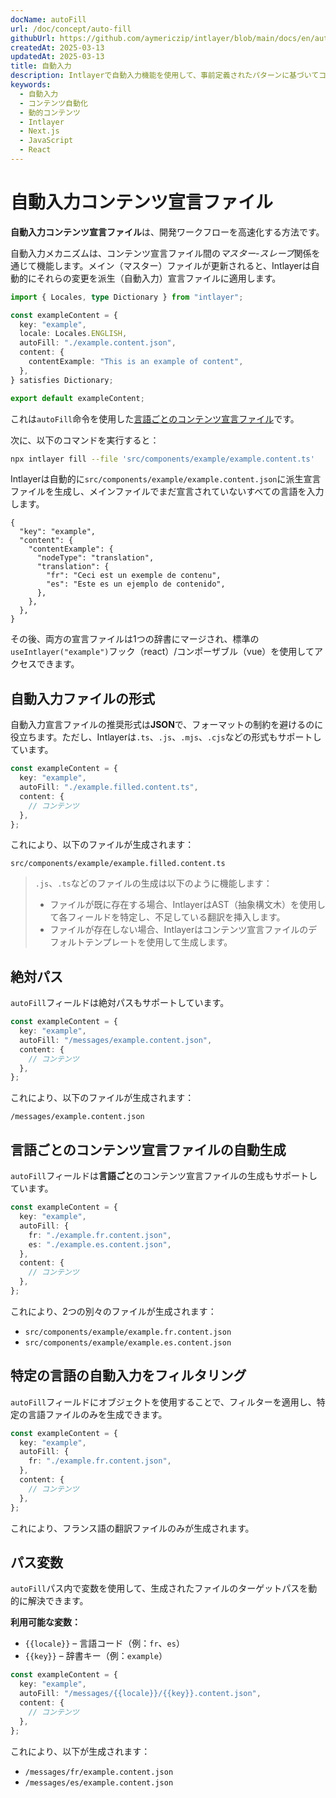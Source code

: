 ```yaml
---
docName: autoFill
url: /doc/concept/auto-fill
githubUrl: https://github.com/aymericzip/intlayer/blob/main/docs/en/autoFill.md
createdAt: 2025-03-13
updatedAt: 2025-03-13
title: 自動入力
description: Intlayerで自動入力機能を使用して、事前定義されたパターンに基づいてコンテンツを自動的に入力する方法を学びます。このドキュメントに従って、プロジェクトに自動入力機能を効率的に実装してください。
keywords:
  - 自動入力
  - コンテンツ自動化
  - 動的コンテンツ
  - Intlayer
  - Next.js
  - JavaScript
  - React
---
```


# 自動入力コンテンツ宣言ファイル

**自動入力コンテンツ宣言ファイル**は、開発ワークフローを高速化する方法です。

自動入力メカニズムは、コンテンツ宣言ファイル間の*マスター-スレーブ*関係を通じて機能します。メイン（マスター）ファイルが更新されると、Intlayerは自動的にそれらの変更を派生（自動入力）宣言ファイルに適用します。

```ts fileName="src/components/example/example.content.ts"
import { Locales, type Dictionary } from "intlayer";

const exampleContent = {
  key: "example",
  locale: Locales.ENGLISH,
  autoFill: "./example.content.json",
  content: {
    contentExample: "This is an example of content",
  },
} satisfies Dictionary;

export default exampleContent;
```

これは`autoFill`命令を使用した[言語ごとのコンテンツ宣言ファイル](https://github.com/aymericzip/intlayer/blob/main/docs/ja/per_locale_file.md)です。

次に、以下のコマンドを実行すると：

```bash
npx intlayer fill --file 'src/components/example/example.content.ts'
```

Intlayerは自動的に`src/components/example/example.content.json`に派生宣言ファイルを生成し、メインファイルでまだ宣言されていないすべての言語を入力します。

```json5 fileName="src/components/example/example.content.json"
{
  "key": "example",
  "content": {
    "contentExample": {
      "nodeType": "translation",
      "translation": {
        "fr": "Ceci est un exemple de contenu",
        "es": "Este es un ejemplo de contenido",
      },
    },
  },
}
```

その後、両方の宣言ファイルは1つの辞書にマージされ、標準の`useIntlayer("example")`フック（react）/コンポーザブル（vue）を使用してアクセスできます。

## 自動入力ファイルの形式

自動入力宣言ファイルの推奨形式は**JSON**で、フォーマットの制約を避けるのに役立ちます。ただし、Intlayerは`.ts`、`.js`、`.mjs`、`.cjs`などの形式もサポートしています。

```ts fileName="src/components/example/example.content.ts"
const exampleContent = {
  key: "example",
  autoFill: "./example.filled.content.ts",
  content: {
    // コンテンツ
  },
};
```

これにより、以下のファイルが生成されます：

```
src/components/example/example.filled.content.ts
```

> `.js`、`.ts`などのファイルの生成は以下のように機能します：
>
> - ファイルが既に存在する場合、IntlayerはAST（抽象構文木）を使用して各フィールドを特定し、不足している翻訳を挿入します。
> - ファイルが存在しない場合、Intlayerはコンテンツ宣言ファイルのデフォルトテンプレートを使用して生成します。

## 絶対パス

`autoFill`フィールドは絶対パスもサポートしています。

```ts fileName="src/components/example/example.content.ts"
const exampleContent = {
  key: "example",
  autoFill: "/messages/example.content.json",
  content: {
    // コンテンツ
  },
};
```

これにより、以下のファイルが生成されます：

```
/messages/example.content.json
```

## 言語ごとのコンテンツ宣言ファイルの自動生成

`autoFill`フィールドは**言語ごと**のコンテンツ宣言ファイルの生成もサポートしています。

```ts fileName="src/components/example/example.content.ts"
const exampleContent = {
  key: "example",
  autoFill: {
    fr: "./example.fr.content.json",
    es: "./example.es.content.json",
  },
  content: {
    // コンテンツ
  },
};
```

これにより、2つの別々のファイルが生成されます：

- `src/components/example/example.fr.content.json`
- `src/components/example/example.es.content.json`

## 特定の言語の自動入力をフィルタリング

`autoFill`フィールドにオブジェクトを使用することで、フィルターを適用し、特定の言語ファイルのみを生成できます。

```ts fileName="src/components/example/example.content.ts"
const exampleContent = {
  key: "example",
  autoFill: {
    fr: "./example.fr.content.json",
  },
  content: {
    // コンテンツ
  },
};
```

これにより、フランス語の翻訳ファイルのみが生成されます。

## パス変数

`autoFill`パス内で変数を使用して、生成されたファイルのターゲットパスを動的に解決できます。

**利用可能な変数：**

- `{{locale}}` – 言語コード（例：`fr`、`es`）
- `{{key}}` – 辞書キー（例：`example`）

```ts fileName="src/components/example/example.content.ts"
const exampleContent = {
  key: "example",
  autoFill: "/messages/{{locale}}/{{key}}.content.json",
  content: {
    // コンテンツ
  },
};
```

これにより、以下が生成されます：

- `/messages/fr/example.content.json`
- `/messages/es/example.content.json`
